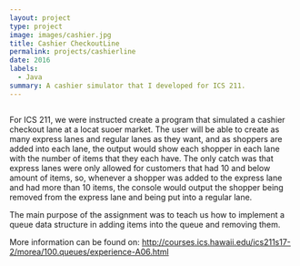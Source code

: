 ```yaml
---
layout: project
type: project
image: images/cashier.jpg
title: Cashier CheckoutLine 
permalink: projects/cashierline 
date: 2016
labels:
  - Java
summary: A cashier simulator that I developed for ICS 211.
---
```


<div class>
<img class=/images/cashier pic.png>
</div>

For ICS 211, we were instructed create a program that simulated a cashier checkout lane at a locat suoer market. The user will be able to create as many express lanes and regular lanes as they want, and as shoppers are added into each lane, the output would show each shopper in each lane with the number of items that they each have. The only catch was that express lanes were only allowed for customers that had 10 and below amount of items, so, whenever a shopper was added to the express lane and had more than 10 items, the console would output the shopper being removed from the express lane and being put into a regular lane. 

The main purpose of the assignment was to teach us how to implement a queue data structure in adding items into the queue and removing them. 

More information can be found on: http://courses.ics.hawaii.edu/ics211s17-2/morea/100.queues/experience-A06.html

